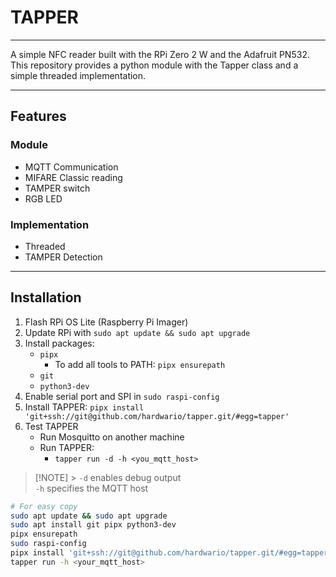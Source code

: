 # TAPPER

---

A simple NFC reader built with the RPi Zero 2 W and the Adafruit PN532.
This repository provides a python module with the Tapper class and a simple threaded implementation.

---

## Features

### Module

- MQTT Communication
- MIFARE Classic reading
- TAMPER switch
- RGB LED

### Implementation

- Threaded
- TAMPER Detection

---

## Installation

1. Flash RPi OS Lite (Raspberry Pi Imager)
2. Update RPi with `sudo apt update && sudo apt upgrade`
3. Install packages:
   - `pipx`
     - To add all tools to PATH: `pipx ensurepath`
   - `git`
   - `python3-dev`
4. Enable serial port and SPI in `sudo raspi-config`
5. Install TAPPER: `pipx install 'git+ssh://git@github.com/hardwario/tapper.git/#egg=tapper'`
6. Test TAPPER
   - Run Mosquitto on another machine
   - Run TAPPER:
     - `tapper run -d -h <you_mqtt_host>`

> [!NOTE] > `-d` enables debug output  
> `-h` specifies the MQTT host

```bash
# For easy copy
sudo apt update && sudo apt upgrade
sudo apt install git pipx python3-dev
pipx ensurepath
sudo raspi-config
pipx install 'git+ssh://git@github.com/hardwario/tapper.git/#egg=tapper'
tapper run -h <your_mqtt_host>
```
